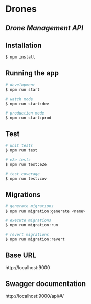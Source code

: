 # Drones

## _Drone Management API_

## Installation

```bash
$ npm install
```

## Running the app

```bash
# development
$ npm run start

# watch mode
$ npm run start:dev

# production mode
$ npm run start:prod
```

## Test

```bash
# unit tests
$ npm run test

# e2e tests
$ npm run test:e2e

# test coverage
$ npm run test:cov
```

## Migrations

```bash
# generate migrations
$ npm run migration:generate <name>

# execute migrations
$ npm run migration:run

# revert migrations
$ npm run migration:revert
```

## Base URL

http://localhost:9000

## Swagger documentation

http://localhost:9000/api/#/
